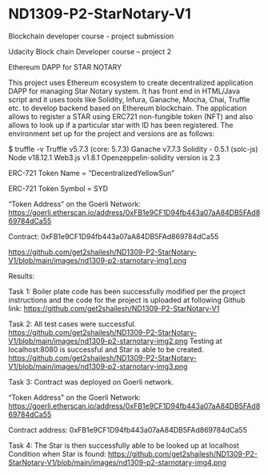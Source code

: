 # ND1309-P2-StarNotary-V1
Blockchain developer course - project submission

Udacity Block chain Developer course – project 2

Ethereum DAPP for STAR NOTARY 

This project uses Ethereum ecosystem to create decentralized application DAPP for managing Star Notary system. It has front end in HTML/Java script and it uses tools like Solidity, Infura, Ganache, Mocha, Chai, Truffle etc. to develop backend based on Ethereum blockchain. The application allows to register a STAR using ERC721 non-fungible token (NFT) and also allows to look up if a particular star with ID has been registered. 
The environment set up for the project and versions are as follows:

$ truffle -v
Truffle v5.7.3 (core: 5.7.3)
Ganache v7.7.3
Solidity - 0.5.1 (solc-js)
Node v18.12.1
Web3.js v1.8.1
Openzeppelin-solidity version is 2.3

ERC-721 Token Name = “DecentralizedYellowSun”

ERC-721 Token Symbol = SYD

“Token Address” on the Goerli Network:
https://goerli.etherscan.io/address/0xFB1e9CF1D94fb443a07aA84DB5FAd869784dCa55

Contract: 0xFB1e9CF1D94fb443a07aA84DB5FAd869784dCa55

https://github.com/get2shailesh/ND1309-P2-StarNotary-V1/blob/main/images/nd1309-p2-starnotary-img1.png

Results:

Task 1: Boiler plate code has been successfully modified per the project instructions and the code for the project is uploaded at following Github link:
https://github.com/get2shailesh/ND1309-P2-StarNotary-V1

Task 2: All test cases were successful.
https://github.com/get2shailesh/ND1309-P2-StarNotary-V1/blob/main/images/nd1309-p2-starnotary-img2.png
Testing at localhost:8080 is successful and Star is able to be created.
https://github.com/get2shailesh/ND1309-P2-StarNotary-V1/blob/main/images/nd1309-p2-starnotary-img3.png

Task 3: Contract was deployed on Goerli network.

“Token Address” on the Goerli Network:
https://goerli.etherscan.io/address/0xFB1e9CF1D94fb443a07aA84DB5FAd869784dCa55

Contract address: 0xFB1e9CF1D94fb443a07aA84DB5FAd869784dCa55

Task 4: The Star is then successfully able to be looked up at localhost
Condition when Star is found:
https://github.com/get2shailesh/ND1309-P2-StarNotary-V1/blob/main/images/nd1309-p2-starnotary-img4.png
